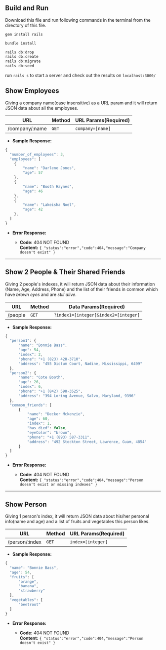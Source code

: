**Build and Run**
----
Download this file and run following commands in the terminal from the directory of this file.

```bash
gem install rails

bundle install

rails db:drop
rails db:create
rails db:migrate
rails db:seed
```

run `rails s` to start a server and check out the results on `localhost:3000/`


**Show Employees**
----
  Giving a company name(case insensitive) as a URL param and it will return JSON data about all the employees.

URL | Method | URL Params(Required)
--- | ------ | --------------------
/company/:name | `GET` |  `company=[name]`

* **Sample Response:**

```javascript
{
  "number_of_employees": 3,
  "employees": [
    {
        "name": "Darlene Jones",
        "age": 57
    },
    {
        "name": "Booth Haynes",
        "age": 46
    },
    {
        "name": "Lakeisha Noel",
        "age": 42
    },
  ]
}
```

* **Error Response:**

  * **Code:** 404 NOT FOUND <br />
    **Content:** `{ "status":"error","code":404,"message":"Company doesn't exist" }`
-----------------------

**Show 2 People & Their Shared Friends**
----
  Giving 2 people's indexes, it will return JSON data about their information (Name, Age, Address, Phone) and the list of their friends in common which have *brown eyes* and are *still alive*.

URL | Method | Data Params(Required)
--- | ------ | --------------------
/people | `GET` |  `?index1=[integer]&index2=[integer]`

* **Sample Response:**

```javascript
{
  "person1": {
      "name": "Bonnie Bass",
      "age": 54,
      "index": 2,
      "phone": "+1 (823) 428-3710",
      "address": "455 Dictum Court, Nadine, Mississippi, 6499"
  },
  "person2": {
      "name": "Cote Booth",
      "age": 26,
      "index": 6,
      "phone": "+1 (842) 598-3525",
      "address": "394 Loring Avenue, Salvo, Maryland, 9396"
  },
  "common_friends": [
      {
          "name": "Decker Mckenzie",
          "age": 60,
          "index": 1,
          "has_died": false,
          "eyeColor": "brown",
          "phone": "+1 (893) 587-3311",
          "address": "492 Stockton Street, Lawrence, Guam, 4854"
      }
  ]
}
```

* **Error Response:**

  * **Code:** 404 NOT FOUND <br />
    **Content:** `{ "status":"error","code":404,"message":"Person doesn't exist or missing indexes" }`

-----------------------

**Show Person**
----
  Giving 1 person's index, it will return JSON data about his/her personal info(name and age) and a list of fruits and vegetables this person likes.

URL | Method | URL Params(Required)
--- | ------ | --------------------
/person/:index | `GET` |  `index=[integer]`

* **Sample Response:**

```javascript
{
  "name": "Bonnie Bass",
  "age": 54,
  "fruits": [
      "orange",
      "banana",
      "strawberry"
  ],
  "vegetables": [
      "beetroot"
  ]
}
```

* **Error Response:**

  * **Code:** 404 NOT FOUND <br />
    **Content:** `{ "status":"error","code":404,"message":"Person doesn't exist" }`
